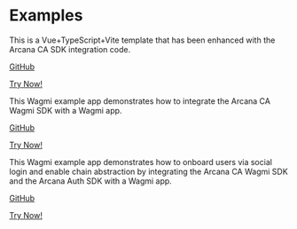 # Examples

This is a Vue+TypeScript+Vite template that has been enhanced with the Arcana CA SDK integration code.

[GitHub](https://github.com/arcana-network/ca-sdk-example/)

[Try Now!](https://codesandbox.io/p/github/arcana-network/ca-sdk-example/main)

This Wagmi example app demonstrates how to integrate the Arcana CA Wagmi SDK with a Wagmi app.

[GitHub](https://github.com/arcana-network/ca-wagmi-example/)

[Try Now!](https://codesandbox.io/p/github/arcana-network/ca-wagmi-example/main)

This Wagmi example app demonstrates how to onboard users via social login and enable chain abstraction by integrating the Arcana CA Wagmi SDK and the Arcana Auth SDK with a Wagmi app.

[GitHub](https://github.com/shaloo/sample-arcana-auth-ca-wagmi-sdks)

[Try Now!](https://codesandbox.io/p/github/shaloo/sample-arcana-auth-ca-wagmi-sdks/sample-auth-ca-wagmi-integration)
